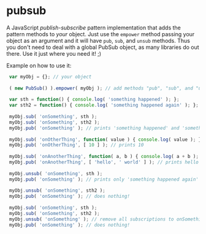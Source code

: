 # pubsub
A JavaScript _publish-subscribe_ pattern implementation that adds the pattern methods to *your* object. Just use the `empower` method passing your object as an argument and it will have `pub`, `sub`, and `unsub` methods. Thus you don't need to deal with a global PubSub object, as many libraries do out there. Use it just where you need it! ;)

 Example on how to use it:
```javascript
 var myObj = {}; // your object
 
 ( new PubSub() ).empower( myObj ); // add methods "pub", "sub", and "unsub" to your object
 
 var sth = function() { console.log( 'something happened' ); };
 var sth2 = function() { console.log( 'something happened again' ); };
 
 myObj.sub( 'onSomething', sth );
 myObj.sub( 'onSomething', sth2 );
 myObj.pub( 'onSomething' ); // prints 'something happened' and 'something happened again'
 
 myObj.sub( 'onOtherThing', function( value ) { console.log( value ); } );
 myObj.pub( 'onOtherThing', [ 10 ] ); // prints 10
 
 myObj.sub( 'onAnotherThing', function( a, b ) { console.log( a + b ); } );
 myObj.pub( 'onAnotherThing', [ 'hello', ' world' ] ); // prints hello world
 
 myObj.unsub( 'onSomething', sth );
 myObj.pub( 'onSomething' ); // prints only 'something happened again'
 
 myObj.unsub( 'onSomething', sth2 );
 myObj.pub( 'onSomething' ); // does nothing!
 
 myObj.sub( 'onSomething', sth );
 myObj.sub( 'onSomething', sth2 );
 myObj.unsub( 'onSomething' ); // remove all subscriptions to onSomething
 myObj.pub( 'onSomething' ); // does nothing!
 ```
